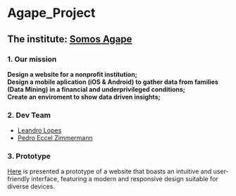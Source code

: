 # Agape_Project

## The institute: [Somos Agape](https://www.instagram.com/institutosomosagape/)
### 1. Our mission
**Design a website for a nonprofit institution;**</br>
**Design a mobile aplication (iOS & Android) to gather data from families (Data Mining) in a financial and underprivileged conditions;**</br>
**Create an enviroment to show data driven insights;**

### 2. Dev Team
* [Leandro Lopes](https://github.com/LopesLeandro/)
* [Pedro Eccel Zimmermann](https://github.com/PedroZimmer)


### 3. Prototype
[Here](https://lopesleandro.github.io/Agape_Project/) is presented a prototype of a website that boasts an intuitive and user-friendly interface, featuring a modern and responsive design suitable for diverse devices.